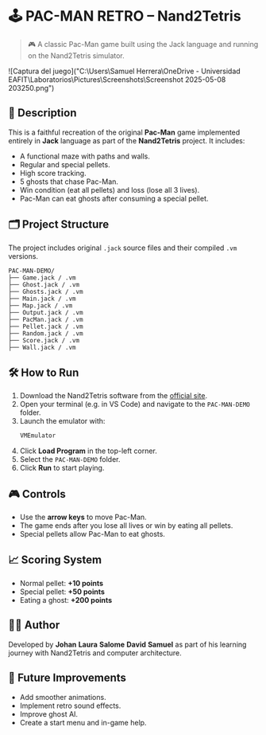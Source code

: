 # 🕹️ PAC-MAN RETRO – Nand2Tetris

> 🎮 A classic Pac-Man game built using the Jack language and running on the Nand2Tetris simulator.

![Captura del juego]("C:\Users\Samuel Herrera\OneDrive - Universidad EAFIT\Laboratorios\Pictures\Screenshots\Screenshot 2025-05-08 203250.png")

## 📌 Description

This is a faithful recreation of the original **Pac-Man** game implemented entirely in **Jack** language as part of the **Nand2Tetris** project. It includes:

- A functional maze with paths and walls.
- Regular and special pellets.
- High score tracking.
- 5 ghosts that chase Pac-Man.
- Win condition (eat all pellets) and loss (lose all 3 lives).
- Pac-Man can eat ghosts after consuming a special pellet.

## 🗂️ Project Structure

The project includes original `.jack` source files and their compiled `.vm` versions.

```
PAC-MAN-DEMO/
├── Game.jack / .vm
├── Ghost.jack / .vm
├── Ghosts.jack / .vm
├── Main.jack / .vm
├── Map.jack / .vm
├── Output.jack / .vm
├── PacMan.jack / .vm
├── Pellet.jack / .vm
├── Random.jack / .vm
├── Score.jack / .vm
├── Wall.jack / .vm
```

## 🛠️ How to Run

1. Download the Nand2Tetris software from the [official site](https://www.nand2tetris.org/software).
2. Open your terminal (e.g. in VS Code) and navigate to the `PAC-MAN-DEMO` folder.
3. Launch the emulator with:
   ```bash
   VMEmulator
   ```
4. Click **Load Program** in the top-left corner.
5. Select the `PAC-MAN-DEMO` folder.
6. Click **Run** to start playing.

## 🎮 Controls

- Use the **arrow keys** to move Pac-Man.
- The game ends after you lose all lives or win by eating all pellets.
- Special pellets allow Pac-Man to eat ghosts.

## 📈 Scoring System

- Normal pellet: **+10 points**
- Special pellet: **+50 points**
- Eating a ghost: **+200 points**

## 👨‍💻 Author

Developed by **Johan** **Laura** **Salome** **David** **Samuel** as part of his learning journey with Nand2Tetris and computer architecture.

## 🚀 Future Improvements

- Add smoother animations.
- Implement retro sound effects.
- Improve ghost AI.
- Create a start menu and in-game help.
